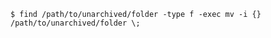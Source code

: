 <!-- usedin: [ _includes/_inlines/Databases/common/database-backup/database-backups_redis-v1.md] -->


```
$ find /path/to/unarchived/folder -type f -exec mv -i {} /path/to/unarchived/folder \;  
```
